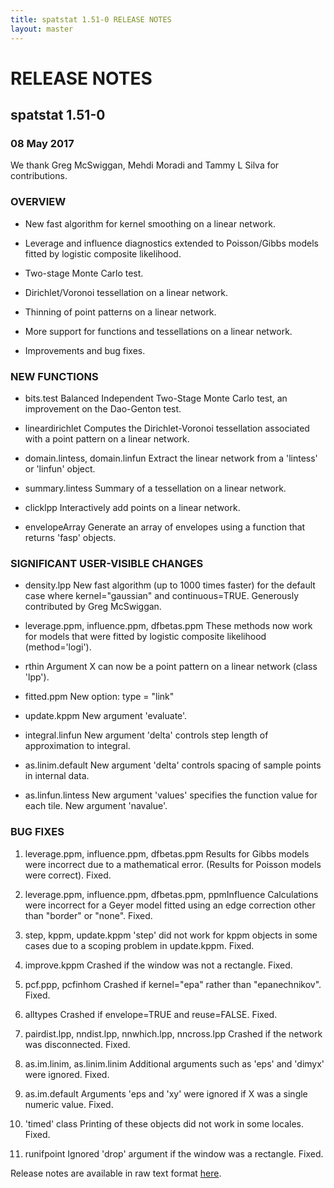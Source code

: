 ```yaml
---
title: spatstat 1.51-0 RELEASE NOTES
layout: master
---
```


# RELEASE NOTES

## spatstat 1.51-0

### 08 May 2017

   We thank Greg McSwiggan, Mehdi Moradi and Tammy L Silva for contributions.

### OVERVIEW

 * New fast algorithm for kernel smoothing on a linear network.

 * Leverage and influence diagnostics extended to Poisson/Gibbs models
   fitted by logistic composite likelihood.

 * Two-stage Monte Carlo test.

 * Dirichlet/Voronoi tessellation on a linear network.

 * Thinning of point patterns on a linear network.

 * More support for functions and tessellations on a linear network.

 * Improvements and bug fixes.

### NEW FUNCTIONS

 * bits.test
   Balanced Independent Two-Stage Monte Carlo test,
   an improvement on the Dao-Genton test.

 * lineardirichlet
   Computes the Dirichlet-Voronoi tessellation associated with a
   point pattern on a linear network.

 * domain.lintess, domain.linfun
   Extract the linear network from a 'lintess' or 'linfun' object.

 * summary.lintess
   Summary of a tessellation on a linear network.

 * clicklpp
   Interactively add points on a linear network.
    
 * envelopeArray
   Generate an array of envelopes using a function that returns 'fasp' objects.


### SIGNIFICANT USER-VISIBLE CHANGES

 * density.lpp
   New fast algorithm (up to 1000 times faster) for the default case
   where kernel="gaussian" and continuous=TRUE.
   Generously contributed by Greg McSwiggan.
    
 * leverage.ppm, influence.ppm, dfbetas.ppm
   These methods now work for models that were fitted by logistic
   composite likelihood (method='logi'). 
    
 * rthin
   Argument X can now be a point pattern on a linear network (class 'lpp').

 * fitted.ppm
   New option: type = "link"
    
 * update.kppm
   New argument 'evaluate'.

 * integral.linfun
   New argument 'delta' controls step length of approximation to integral.

 * as.linim.default
   New argument 'delta' controls spacing of sample points in internal data.

 * as.linfun.lintess
   New argument 'values' specifies the function value for each tile.
   New argument 'navalue'.

### BUG FIXES

1. leverage.ppm, influence.ppm, dfbetas.ppm
   Results for Gibbs models were incorrect due to a mathematical error.
   (Results for Poisson models were correct). 
   Fixed.
    
2. leverage.ppm, influence.ppm, dfbetas.ppm, ppmInfluence
   Calculations were incorrect for a Geyer model fitted using
   an edge correction other than "border" or "none".
   Fixed.
    
3. step, kppm, update.kppm
   'step' did not work for kppm objects in some cases
   due to a scoping problem in update.kppm.
   Fixed.
    
4. improve.kppm
   Crashed if the window was not a rectangle.
   Fixed.

5. pcf.ppp, pcfinhom
   Crashed if kernel="epa" rather than "epanechnikov".
   Fixed.

6. alltypes
   Crashed if envelope=TRUE and reuse=FALSE.
   Fixed.

7. pairdist.lpp, nndist.lpp, nnwhich.lpp, nncross.lpp
   Crashed if the network was disconnected.
   Fixed.

8. as.im.linim, as.linim.linim
   Additional arguments such as 'eps' and 'dimyx' were ignored.
   Fixed.
    
9. as.im.default
   Arguments 'eps and 'xy' were ignored if X was a single numeric value.
   Fixed.
    
10. 'timed' class
    Printing of these objects did not work in some locales.
    Fixed.

11. runifpoint
    Ignored 'drop' argument if the window was a rectangle.
    Fixed.


Release notes are available in raw text format [here](spatstat-1.51-0.txt).
